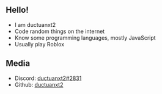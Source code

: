 ## Hello!

- I am ductuanxt2
- Code random things on the internet
- Know some programming languages, mostly JavaScript
- Usually play Roblox

## Media

- Discord: [ductuanxt2#2831](https://discord.com/users/597262431298781211)
- Github: [ductuanxt2](https://github.com/ductuanxt2)
